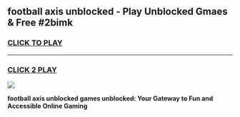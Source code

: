 
## football axis unblocked - Play Unblocked Gmaes & Free #2bimk
<h3>
<a href="https://news.freeplayer.one?title=football_axis_unblocked&ref=26F">CLICK TO PLAY</a></h3>
<hr>

<h3>
<a href="https://news.freeplayer.one?title=football_axis_unblocked&ref=26F">CLICK 2 PLAY</a>
  
</h3>

<a href="https://news.freeplayer.one?title=football_axis_unblocked&ref=26F/"><img src="https://clearcache.store/games.png"></a>


**football axis unblocked games unblocked: Your Gateway to Fun and Accessible Online Gaming**
